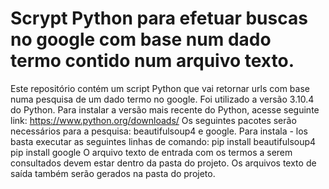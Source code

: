 # Scrypt Python para efetuar buscas no google com base num dado termo contido num arquivo texto.

Este repositório contém um script Python que vai retornar urls com base numa pesquisa de um dado termo no google.
Foi utilizado a versão 3.10.4 do Python.
Para instalar a versão mais recente do Python, acesse seguinte link: https://www.python.org/downloads/
Os seguintes pacotes serão necessários para a pesquisa: beautifulsoup4 e google. Para instala - los basta executar as seguintes linhas de comando:
pip install beautifulsoup4 pip install google
O arquivo texto de entrada com os termos a serem consultados devem estar dentro da pasta do projeto. Os arquivos texto de saída também serão gerados na pasta do projeto.
